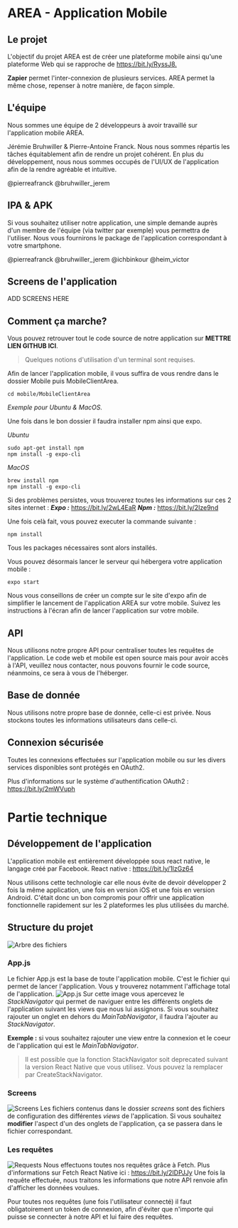 
# AREA - Application Mobile

## Le projet

L'objectif du projet AREA est de créer une plateforme mobile ainsi qu'une plateforme Web qui se rapproche de <https://bit.ly/RyssJ8.>

**Zapier** permet l'inter-connexion de plusieurs services. AREA permet la même chose, repenser à notre manière, de façon simple.

## L'équipe

Nous sommes une équipe de 2 développeurs à avoir travaillé sur l'application mobile AREA.

Jérémie Bruhwiller & Pierre-Antoine Franck.
Nous nous sommes répartis les tâches équitablement afin de rendre un projet cohérent.
En plus du développement, nous nous sommes occupés de l'UI/UX de l'application afin de la rendre agréable et intuitive.

@pierreafranck
@bruhwiller_jerem

## IPA & APK

Si vous souhaitez utiliser notre application, une simple demande auprès d'un membre de l'équipe (via twitter par exemple) vous permettra de l'utiliser. Nous vous fournirons le package de l'application correspondant à votre smartphone.

@pierreafranck
@bruhwiller_jerem
@ichbinkour
@heim_victor

## Screens de l'application

ADD SCREENS HERE

## Comment ça marche?

Vous pouvez retrouver tout le code source de notre application sur **METTRE LIEN GITHUB ICI**. 

> Quelques notions d'utilisation d'un terminal sont requises.

Afin de lancer l'application mobile, il vous suffira de vous rendre dans le dossier Mobile puis MobileClientArea. 

    cd mobile/MobileClientArea

*Exemple pour Ubuntu & MacOS.*

Une fois dans le bon dossier il faudra installer npm ainsi que expo.

_Ubuntu_

    sudo apt-get install npm
    npm install -g expo-cli

_MacOS_
 
    brew install npm
    npm install -g expo-cli
  
  Si des problèmes persistes, vous trouverez toutes les informations sur ces 2 sites internet :
  ***Expo :***
  https://bit.ly/2wL4EaR
  ***Npm :***
  https://bit.ly/2Ize9nd

Une fois celà fait, vous pouvez executer la commande suivante :

    npm install
Tous les packages nécessaires sont alors installés.

Vous pouvez désormais lancer le serveur qui hébergera votre application mobile :

    expo start

Nous vous conseillons de créer un compte sur le site d'expo afin de simplifier le lancement de l'application AREA sur votre mobile.
Suivez les instructions à l'écran afin de lancer l'application sur votre mobile.

## API

Nous utilisons notre propre API pour centraliser toutes les requêtes de l'application. Le code web et mobile est open source mais pour avoir accès à l'API, veuillez nous contacter, nous pouvons fournir le code source, néanmoins, ce sera à vous de l'héberger.

## Base de donnée

Nous utilisons notre propre base de donnée, celle-ci est privée. Nous stockons toutes les informations utilisateurs dans celle-ci.

## Connexion sécurisée

Toutes les connexions effectuées sur l'application mobile ou sur les divers services disponibles sont protégés en OAuth2. 

Plus d'informations sur le système d'authentification OAuth2 : https://bit.ly/2mWVuph

# Partie technique

## Développement de l'application

L'application mobile est entièrement développée sous react native, le langage créé par Facebook.
React native : https://bit.ly/1IzGz64

Nous utilisons cette technologie car elle nous évite de devoir développer 2 fois la même application, une fois en version iOS et une fois en version Android. C'était donc un bon compromis pour offrir une application fonctionnelle rapidement sur les 2 plateformes les plus utilisées du marché.

## Structure du projet

![Arbre des fichiers](https://i.ibb.co/1Xyg2sR/Capture-d-e-cran-2019-02-26-a-15-34-37.png)

### App.js

Le fichier App.js est la base de toute l'application mobile. C'est le fichier qui permet de lancer l'application.
Vous y trouverez notamment l'affichage total de l'application.
![App.js](https://i.ibb.co/k1tdG4r/Capture-d-e-cran-2019-02-26-a-15-38-30.png)
Sur cette image vous apercevez le *StackNavigator* qui permet de naviguer entre les différents onglets de l'application suivant les views que nous lui assignons. Si vous souhaitez rajouter un onglet en dehors du *MainTabNavigator*, il faudra l'ajouter au *StackNavigator*.

**Exemple :** si vous souhaitez rajouter une view entre la connexion et le coeur de l'application qui est le *MainTabNavigator*.

> Il est possible que la fonction StackNavigator soit deprecated suivant la version React Native que vous utilisez. Vous pouvez la remplacer par CreateStackNavigator.

### Screens

![Screens](https://i.ibb.co/1qq65tf/Capture-d-e-cran-2019-02-26-a-15-50-39.png)
Les fichiers contenus dans le dossier *screens* sont des fichiers de configuration des différentes *views* de l'application.
Si vous souhaitez **modifier** l'aspect d'un des onglets de l'application, ça se passera dans le fichier correspondant.

### Les requêtes

![Requests](https://i.ibb.co/n1tGDWq/Capture-d-e-cran-2019-02-26-a-15-53-32.png)
Nous effectuons toutes nos requêtes grâce à Fetch.
Plus d'informations sur Fetch React Native ici : https://bit.ly/2IDPJJy
Une fois la requête effectuée, nous traitons les informations que notre API renvoie afin d'afficher les données voulues.

Pour toutes nos requêtes (une fois l'utilisateur connecté) il faut obligatoirement un token de connexion, afin d'éviter que n'importe qui puisse se connecter à notre API et lui faire des requêtes.